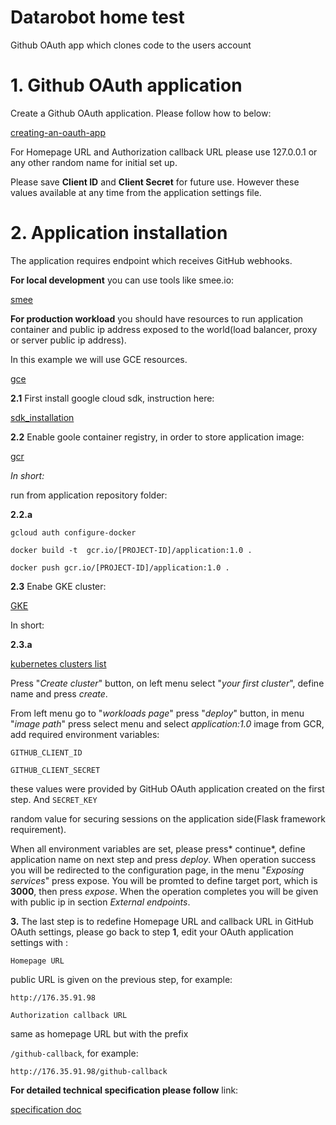 # Datarobot home test

Github OAuth app which clones code to the users account

# 1. Github OAuth application

 Create a Github OAuth application. Please follow how to below:
 
[creating-an-oauth-app](https://developer.github.com/apps/building-oauth-apps/creating-an-oauth-app/ "creating-an-oauth-app")

For Homepage URL and Authorization callback URL please use 127.0.0.1 or any other random name for initial set up.

Please save **Client ID** and **Client Secret** for future use. However these values available at any time from the application settings file.

# 2. Application installation

The application requires endpoint which receives GitHub webhooks.

**For local development** you can use tools like smee.io:

[smee](https://smee.io/)

**For production workload** you should have resources to run application container and public ip address exposed to the world(load balancer, proxy or server public ip address). 

In this example we will use GCE resources.

[gce](https://cloud.google.com/compute "gce")

**2.1** First install google cloud sdk, instruction here:

[sdk_installation](https://cloud.google.com/sdk/ "sdk_installation")

**2.2** Enable goole container registry, in order to store application image:

[gcr](https://cloud.google.com/container-registry/docs/quickstart "gcr")

*In short:*

run from application repository folder:

**2.2.a** 

`gcloud auth configure-docker`

`docker build -t  gcr.io/[PROJECT-ID]/application:1.0 .`

`docker push gcr.io/[PROJECT-ID]/application:1.0 .`

**2.3** Enabe GKE cluster:

[GKE](https://cloud.google.com/kubernetes-engine/docs/quickstart "GKE")

In short:

**2.3.a**

[kubernetes clusters list](https://console.cloud.google.com/kubernetes/list "kubernetes clusters list")

Press "*Create cluster*" button, on left menu select "*your first cluster*", define name and press *create*.

From left menu go to "*workloads page*" press "*deploy*" button, in menu "*image path*" press select menu and select *application:1.0* image from GCR, add required environment variables:

`GITHUB_CLIENT_ID`

`GITHUB_CLIENT_SECRET`

these values were provided by GitHub OAuth application created on the first step. And
`SECRET_KEY`

random value for securing sessions on the application side(Flask framework requirement).

When all environment variables are set, please press* continue*, define application name on next step and press *deploy*. When operation success you will be redirected to the configuration page, in the menu  "*Exposing services*" press expose. You will be promted to define target port, which is **3000**, then press *expose*. When the operation completes you will be given with public ip in section *External endpoints*.

**3.** The last step is to redefine Homepage URL and callback URL in GitHub OAuth settings, please go back to step **1**, edit your OAuth application settings with :

`Homepage URL`

public URL is given on the previous step, for example:

`http://176.35.91.98`

`Authorization callback URL`

same as homepage URL but with the prefix 

`/github-callback`, for example: 

`http://176.35.91.98/github-callback`

**For detailed technical specification please follow** link: 

[specification doc](https://github.com/julytc/datarobot-home-test/blob/master/docs/specification.md)
